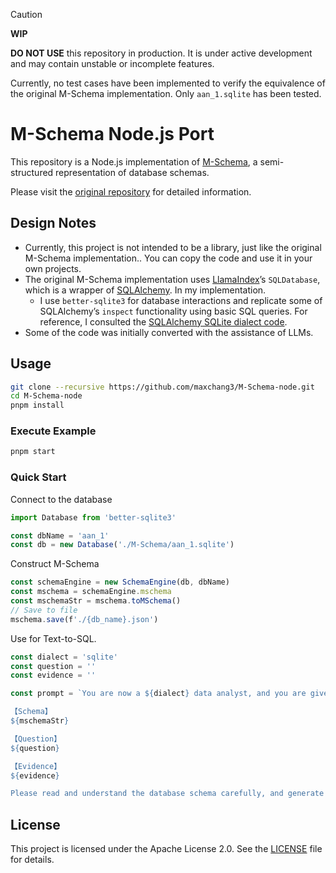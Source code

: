 > [!CAUTION]
> **WIP**
> 
> **DO NOT USE** this repository in production. It is under active development and may contain unstable or incomplete features.
>
> Currently, no test cases have been implemented to verify the equivalence of the original M-Schema implementation. Only  `aan_1.sqlite` has been tested.

# M-Schema Node.js Port

This repository is a Node.js implementation of [M-Schema](https://github.com/XGenerationLab/M-Schema), a semi-structured representation of database schemas.

Please visit the [original repository](https://github.com/XGenerationLab/M-Schema) for detailed information.

## Design Notes

- Currently, this project is not intended to be a library, just like the original M-Schema implementation.. You can copy the code and use it in your own projects.
- The original M-Schema implementation uses [LlamaIndex](https://github.com/run-llama/llama_index)’s `SQLDatabase`, which is a wrapper of [SQLAlchemy](https://github.com/sqlalchemy/sqlalchemy). In my implementation. 
  - I use `better-sqlite3` for database interactions and replicate some of SQLAlchemy’s `inspect` functionality using basic SQL queries. For reference, I consulted the [SQLAlchemy SQLite dialect code](https://github.com/sqlalchemy/sqlalchemy/blob/main/lib/sqlalchemy/dialects/sqlite/base.py).
- Some of the code was initially converted with the assistance of LLMs.

## Usage

```bash
git clone --recursive https://github.com/maxchang3/M-Schema-node.git
cd M-Schema-node
pnpm install
```

### Execute Example

```bash
pnpm start
```

### Quick Start

Connect to the database

```ts
import Database from 'better-sqlite3'

const dbName = 'aan_1'
const db = new Database('./M-Schema/aan_1.sqlite')
```

Construct M-Schema

```ts
const schemaEngine = new SchemaEngine(db, dbName)
const mschema = schemaEngine.mschema
const mschemaStr = mschema.toMSchema()
// Save to file
mschema.save(f'./{db_name}.json')
```

Use for Text-to-SQL.

```ts
const dialect = 'sqlite'
const question = ''
const evidence = ''

const prompt = `You are now a ${dialect} data analyst, and you are given a database schema as follows:

【Schema】
${mschemaStr}

【Question】
${question}

【Evidence】
${evidence}

Please read and understand the database schema carefully, and generate an executable SQL based on the user's question and evidence. The generated SQL is protected by \`\`\`sql and \`\`\`.`
```

## License

This project is licensed under the Apache License 2.0. See the [LICENSE](LICENSE) file for details.
